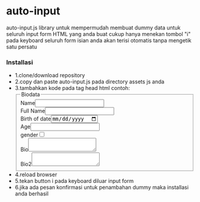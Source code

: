 # auto-input

<p>auto-input.js library untuk mempermudah membuat dummy data untuk seluruh input form HTML yang anda buat cukup hanya menekan tombol "i" pada keyboard seluruh form isian anda akan terisi otomatis tanpa mengetik satu persatu</p>
<h3>Installasi</h3>
<ul>
<li>1.clone/download repository</li>
<li>2.copy dan paste auto-input.js pada directory assets js anda</li>
<li>3.tambahkan kode <script src="[path_file]/auto-input.js"></script> pada tag head html 
contoh:
<!DOCTYPE html>
<html>
  <head>
    <title>Example</title>
    <script src="auto-input.js"></script>
    
  </head>
  <body>
    <fieldset>
    <Legend>Biodata</Legend>
    Name<input type="text" name="name" id="name"><br>
    Full Name<input type="text" name="full_name" id="full_name"><br>
    Birth of date<input type="date" name="birth_of_date" id="birth_of_date"><br>
    Age<input type="number" name="full_name" id="full_name"><br>
    gender<input type="checkbox" name="check_gender" id="check_gender"><br>
    Bio<textarea name="biografi" id="biografi"></textarea><br>
    Bio2<textarea name="biografi2" id="biografi2"></textarea><br>
    </fieldset>
  </body>
</html>
</li>
<li>4.reload browser</li>
<li>5.tekan button i pada keyboard diluar input form</li>
<li>6.jika ada pesan konfirmasi untuk penambahan dummy maka installasi anda berhasil</li>

</ul>

